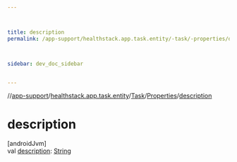 ```yaml
---



title: description
permalink: /app-support/healthstack.app.task.entity/-task/-properties/description.html



sidebar: dev_doc_sidebar


---
```




//[app-support](/app-support.html)/[healthstack.app.task.entity](../../index.html)/[Task](../index.html)/[Properties](index.html)/[description](description.html)



# description



[androidJvm]\
val [description](description.html): [String](https://kotlinlang.org/api/latest/jvm/stdlib/kotlin/-string/index.html)






